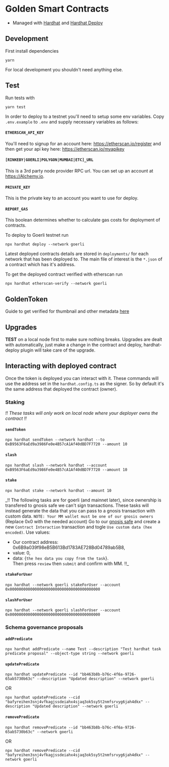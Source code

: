 # Golden Smart Contracts

- Managed with [Hardhat](https://hardhat.org/getting-started/) and [Hardhat Deploy](https://github.com/wighawag/hardhat-deploy)

## Development

First install dependencies

```
yarn
```

For local development you shouldn't need anything else.

## Test

Run tests with

```
yarn test
```

In order to deploy to a testnet you'll need to setup some env variables.
Copy `.env.example` to `.env` and supply necessary variables as follows:

#### `ETHERSCAN_API_KEY`

You'll need to signup for an account here: https://etherscan.io/register and then get your api key here: https://etherscan.io/myapikey

#### `[RINKEBY|GOERLI|POLYGON|MUMBAI|ETC]_URL`

This is a 3rd party node provider RPC url. You can set up an account at https://Alchemy.io.

#### `PRIVATE_KEY`

This is the private key to an account you want to use for deploy.

#### `REPORT_GAS`

This boolean determines whether to calculate gas costs for deployment of contracts.

To deploy to Goerli testnet run

```
npx hardhat deploy --network goerli
```

Latest deployed contracts details are stored in `deployments/` for each network that has been deployed to. The main file of interest is the `*.json` of a contract which has it's address.

To get the deployed contract verified with etherscan run

```
npx hardhat etherscan-verify --network goerli
```

## GoldenToken

Guide to get verified for thumbnail and other metadata [here](https://info.etherscan.com/token-update-guide/)

## Upgrades

**TEST** on a local node first to make sure nothing breaks.
Upgrades are dealt with automatically, just make a change in the contract and deploy, hardhat-deploy plugin will take care of the upgrade.

## Interacting with deployed contract

Once the token is deployed you can interact with it. These commands will use the address set in the `hardhat.config.ts` as the signer. So by default it's the same address that deployed the contract (owner).

### Staking

_!! These tasks will only work on local node where your deployer owns the contract !!_

#### `sendToken`

```
npx hardhat sendToken --network hardhat --to 0xB9563F6aEd9a3986Fe0e4B57cA1Af40dBD7F7720 --amount 10
```

#### `slash`

```
npx hardhat slash --network hardhat --account 0xB9563F6aEd9a3986Fe0e4B57cA1Af40dBD7F7720 --amount 10
```

#### `stake`

```
npx hardhat stake --network hardhat --amount 10
```

\_!! The following tasks are for goerli (and mainnet later), since ownership is transfered to
gnosis safe we can't sign transactions.
These tasks will instead generate the data
that you can pass to a gnosis transaction with custom data.
`NOTE: Your MM wallet must be one of our gnosis owners`
(Replace 0x0 with the needed account)
Go to our [gnosis safe](https://gnosis-safe.io/app/gor:0xF3dC74fDB8b3F53Ab11889bc6F27D9a5654bCBb4/home)
and create a new `Contract Interaction` transaction and togle `Use custom data (hex encoded)`.
Use values:

- Our contract address: 0x6B9a039f98eB5B613Bd1783AE728Bd04789ab5B8,
- value: 0,
- data: {`the hex data you copy from the task`}.<br />Then press `review` then `submit` and confirm with MM.
  !!\_

#### `stakeForUser`

```
npx hardhat --network goerli stakeForUser --account 0x0000000000000000000000000000000000000000
```

#### `slashForUser`

```
npx hardhat --network goerli slashForUser --account 0x0000000000000000000000000000000000000000
```

### Schema governance proposals

#### `addPredicate`

```
npx hardhat addPredicate --name Test --description "Test hardhat task predicate proposal" --object-type string --network goerli
```

#### `updatePredicate`

```
npx hardhat updatePredicate --id "bb463b8b-b76c-4f6a-9726-65ab5730b63c" --description "Updated description" --network goerli
```

OR

```
npx hardhat updatePredicate --cid "bafyreihen3snj4vfkagjssdeiahx4sjaq3ok5sy5t2nmfsrvyg6jah4dkx" --description "Updated description" --network goerli
```

#### `removePredicate`

```
npx hardhat removePredicate --id "bb463b8b-b76c-4f6a-9726-65ab5730b63c" --network goerli
```

OR

```
npx hardhat removePredicate --cid "bafyreihen3snj4vfkagjssdeiahx4sjaq3ok5sy5t2nmfsrvyg6jah4dkx" --network goerli
```
